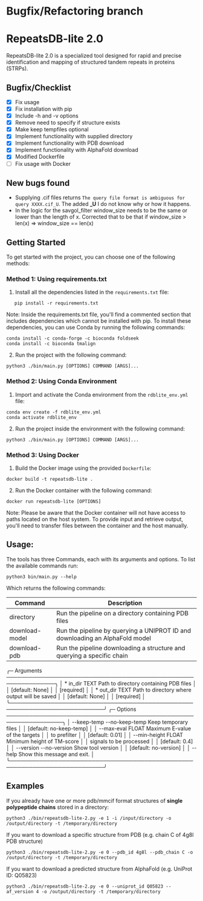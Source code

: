 # Bugfix/Refactoring branch

# RepeatsDB-lite 2.0
RepeatsDB-lite 2.0 is a specialized tool designed for rapid and precise identification and mapping of structured tandem repeats in proteins (STRPs).

## Bugfix/Checklist

- [x] Fix usage
- [x] Fix installation with pip
- [x] Include -h and -v options
- [x] Remove need to specify if structure exists
- [x] Make keep tempfiles optional
- [x] Implement functionality with supplied directory
- [x] Implement functionality with PDB download
- [x] Implement functionality with AlphaFold download
- [x] Modified Dockerfile
- [ ] Fix usage with Docker

## New bugs found
- Supplying .cif files returns ```The query file format is ambiguous for query XXXX.cif_U```. The added **_U** I do not know why or how it happens.
- In the logic for the savgol_filter window_size needs to be the same or lower than the length of x. Corrected that
to be that if window_size > len(x) => window_size == len(x)

## Getting Started

To get started with the project, you can choose one of the following methods:

### Method 1: Using requirements.txt

1. Install all the dependencies listed in the `requirements.txt` file:
```
   pip install -r requirements.txt
```
Note: Inside the requirements.txt file, you'll find a commented section that includes dependencies which cannot be installed with pip. To install these dependencies, you can use Conda by running the following commands:
```
conda install -c conda-forge -c bioconda foldseek
conda install -c bioconda tmalign
```
2. Run the project with the following command:
```
python3 ./bin/main.py [OPTIONS] COMMAND [ARGS]...
```

### Method 2: Using Conda Environment
1. Import and activate the Conda environment from the `rdblite_env.yml` file:
```
conda env create -f rdblite_env.yml
conda activate rdblite_env
```
2. Run the project inside the environment with the following command:
```
python3 ./bin/main.py [OPTIONS] COMMAND [ARGS]...
```

### Method 3: Using Docker
1. Build the Docker image using the provided `Dockerfile`:
```
docker build -t repeatsdb-lite .
```
2. Run the Docker container with the following command:
```
docker run repeatsdb-lite [OPTIONS]
```
Note: Please be aware that the Docker container will not have access to paths located on the host system. To provide input and retrieve output, you'll need to transfer files between the container and the host manually.

## Usage:
The tools has three Commands, each with its arguments and options. To list the available commands run:

```python3 bin/main.py --help```

Which returns the following commands:

| Command | Description |
|---------|-------------|
| directory | Run the pipeline on a directory containing PDB files |
| download-model | Run the pipeline by querying a UNIPROT ID and downloading an AlphaFold model |
| download-pdb | Run the pipeline downloading a structure and querying a specific chain |


╭─ Arguments ───────────────────────────────────────────────────────────────╮
│ *    in_dir       TEXT  Path to directory containing PDB files            │
│                         [default: None]                                   │
│                         [required]                                        │
│ *    out_dir      TEXT  Path to directory where output will be saved      │
│                         [default: None]                                   │
│                         [required]                                        │
╰───────────────────────────────────────────────────────────────────────────╯
╭─ Options ─────────────────────────────────────────────────────────────────╮
│ --keep-temp     --no-keep-temp           Keep temporary files             │
│                                          [default: no-keep-temp]          │
│ --max-eval                        FLOAT  Maximum E-value of the targets   │
│                                          to prefilter                     │
│                                          [default: 0.01]                  │
│ --min-height                      FLOAT  Minimum height of TM-score       │
│                                          signals to be processed          │
│                                          [default: 0.4]                   │
│ --version       --no-version             Show tool version                │
│                                          [default: no-version]            │
│ --help                                   Show this message and exit.      │
╰───────────────────────────────────────────────────────────────────────────╯

## Examples

If you already have one or more pdb/mmcif format structures of **single polypeptide chains** stored in a directory:
```
python3 ./bin/repeatsdb-lite-2.py -e 1 -i /input/directory -o /output/directory -t /temporary/directory
```

If you want to download a specific structure from PDB (e.g. chain C of 4g8l PDB structure)
```
python3 ./bin/repeatsdb-lite-2.py -e 0 --pdb_id 4g8l --pdb_chain C -o /output/directory -t /temporary/directory
```

If you want to download a predicted structure from AlphaFold (e.g. UniProt ID: Q05823)
```
python3 ./bin/repeatsdb-lite-2.py -e 0 --uniprot_id Q05823 --af_version 4 -o /output/directory -t /temporary/directory
```
